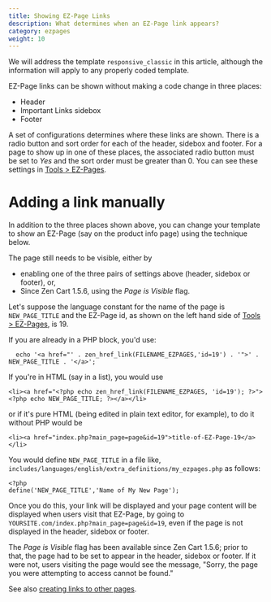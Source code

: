 ```yaml
---
title: Showing EZ-Page Links 
description: What determines when an EZ-Page link appears? 
category: ezpages
weight: 10
---
```


We will address the template `responsive_classic` in this article, 
although the information will apply to any properly coded template.

EZ-Page links can be shown without making a code change in three places: 

- Header
- Important Links sidebox
- Footer 

A set of configurations determines where these links are shown.  There is a radio button and sort order for each of the header,
sidebox and footer.  For a page to show up in one of these places, the
associated radio button must be set to *Yes* and the sort order must be greater than 0.
You can see these settings in [Tools > EZ-Pages](/user/admin_pages/tools/ezpages/). 

# Adding a link manually 

In addition to the three places shown above, you can change your
template to show an EZ-Page (say on the product info page) using the technique below.  

The page still needs to be visible, either by 

- enabling one of the three pairs of settings above (header, sidebox or footer), or, 
- Since Zen Cart 1.5.6, using the *Page is Visible* flag. 

Let's suppose the language constant for the 
name of the page is `NEW_PAGE_TITLE` and the EZ-Page id, as shown on 
the left hand side of 
[Tools > EZ-Pages](/user/admin_pages/tools/ezpages/), is 19. 

If you are already in a PHP block, you'd use: 

```
  echo '<a href="' . zen_href_link(FILENAME_EZPAGES,'id=19') . '">' . NEW_PAGE_TITLE . '</a>'; 
```

If you're in HTML (say in a list), you would use 

```
<li><a href="<?php echo zen_href_link(FILENAME_EZPAGES, 'id=19'); ?>"><?php echo NEW_PAGE_TITLE; ?></a></li>
```

or if it's pure HTML (being edited in plain text editor, for example), to do it without PHP would be 

```
<li><a href="index.php?main_page=page&id=19">title-of-EZ-Page-19</a></li>
```

You would define `NEW_PAGE_TITLE` in a file like, `includes/languages/english/extra_definitions/my_ezpages.php` as follows:

```
<?php 
define('NEW_PAGE_TITLE','Name of My New Page');
```

Once you do this, your link will be displayed and your page content will be displayed when users visit that EZ-Page, by going to `YOURSITE.com/index.php?main_page=page&id=19`, even if the page is not displayed in the header, sidebox or footer.  

The *Page is Visible* flag has been available since Zen Cart 1.5.6; prior to that, the page had to be set to appear in the header, sidebox or footer.  If it were not, users visiting the page would see the message, "Sorry, the page you were attempting to access cannot be found."

See also [creating links to other pages](/user/customizing/creating_links/). 

